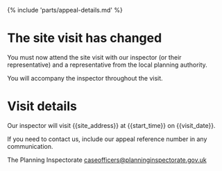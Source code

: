 {% include 'parts/appeal-details.md' %}

# The site visit has changed

You must now attend the site visit with our inspector (or their representative) and a representative from the local planning authority.

You will accompany the inspector throughout the visit.

# Visit details

Our inspector will visit {{site_address}} at {{start_time}} on {{visit_date}}.

If you need to contact us, include our appeal reference number in any communication.

The Planning Inspectorate
caseofficers@planninginspectorate.gov.uk
